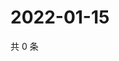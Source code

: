 # 2022-01-15

共 0 条

<!-- BEGIN WEIBO -->
<!-- 最后更新时间 Sat Jan 15 2022 18:16:20 GMT+0800 (China Standard Time) -->

<!-- END WEIBO -->
